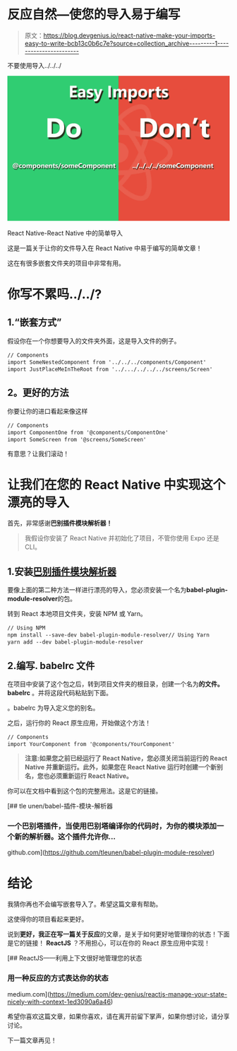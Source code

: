 # 反应自然—使您的导入易于编写

> 原文：<https://blog.devgenius.io/react-native-make-your-imports-easy-to-write-bcb13c0b6c7e?source=collection_archive---------1----------------------->

不要使用导入../../../

![](img/d06dff105506511f243982d44ffa1ab7.png)

React Native-React Native 中的简单导入

这是一篇关于让你的文件导入在 React Native 中易于编写的简单文章！

这在有很多嵌套文件夹的项目中非常有用。

# 你写**不累吗../../?**

## 1.“嵌套方式”

假设你在一个你想要导入的文件夹外面，这是导入文件的例子。

```
// Components
import SomeNestedComponent from '../../../components/Component'
import JustPlaceMeInTheRoot from '../.../../../../screens/Screen'
```

## **2。更好的方法**

你要让你的进口看起来像这样

```
// Components
import ComponentOne from '@components/ComponentOne'
import SomeScreen from '@screens/SomeScreen'
```

有意思？让我们滚动！

# 让我们在您的 React Native 中实现这个漂亮的导入

首先，非常感谢**巴别插件模块解析器！**

> 我假设你安装了 React Native 并初始化了项目，不管你使用 Expo 还是 CLI。

## 1.安装[巴别插件模块解析器](https://github.com/tleunen/babel-plugin-module-resolver)

要像上面的第二种方法一样进行漂亮的导入，您必须安装一个名为**babel-plugin-module-resolver**的包。

转到 React 本地项目文件夹，安装 NPM 或 Yarn。

```
// Using NPM
npm install --save-dev babel-plugin-module-resolver// Using Yarn
yarn add --dev babel-plugin-module-resolver
```

## 2.编写. babelrc 文件

在项目中安装了这个包之后，转到项目文件夹的根目录，创建一个名为**的文件。babelrc** 。并将这段代码粘贴到下面。

。babelrc 为导入定义您的别名。

之后，运行你的 React 原生应用，开始做这个方法！

```
// Components
import YourComponent from '@components/YourComponent'
```

> **注意:如果您之前已经运行了 React Native，您必须关闭当前运行的 React Native 并重新运行。此外，如果您在 React Native 运行时创建一个新别名，您也必须重新运行 React Native。**

你可以在文档中看到这个包的完整用法。这是它的链接。

[](https://github.com/tleunen/babel-plugin-module-resolver) [## tle unen/babel-插件-模块-解析器

### 一个巴别塔插件，当使用巴别塔编译你的代码时，为你的模块添加一个新的解析器。这个插件允许你…

github.com](https://github.com/tleunen/babel-plugin-module-resolver) 

# 结论

我猜你再也不会编写嵌套导入了。希望这篇文章有帮助。

这使得你的项目看起来更好。

说到**更好，**我正在写一篇关于**反应**的文章，是关于如何更好地管理你的状态！下面是它的链接！ **ReactJS** ？不用担心，可以在你的 React 原生应用中实现！

[](https://medium.com/dev-genius/reactjs-manage-your-state-nicely-with-context-1ed3090a6a46) [## ReactJS——利用上下文很好地管理您的状态

### 用一种反应的方式表达你的状态

medium.com](https://medium.com/dev-genius/reactjs-manage-your-state-nicely-with-context-1ed3090a6a46) 

希望你喜欢这篇文章，如果你喜欢，请在离开前留下掌声，如果你想讨论，请分享讨论。

下一篇文章再见！